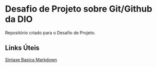 # Desafio de Projeto sobre Git/Github da DIO

Repositório criado para o Desafio de Projeto.

## Links Úteis
[Sintaxe Basica Markdown](https://www.markdownguide.org/basic-syntax/)
